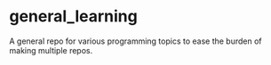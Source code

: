 # general_learning
A general repo for various programming topics to ease the burden of making multiple repos.
